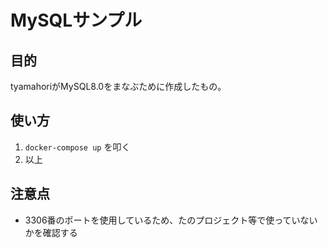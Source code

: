 # MySQLサンプル

## 目的
tyamahoriがMySQL8.0をまなぶために作成したもの。

## 使い方
1. `docker-compose up` を叩く
2. 以上

## 注意点
- 3306番のポートを使用しているため、たのプロジェクト等で使っていないかを確認する
